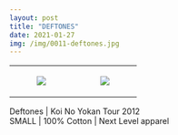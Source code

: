 ```yaml
---
layout: post
title: "DEFTONES"
date: 2021-01-27
img: /img/0011-deftones.jpg
---
```




<table style="width:100%;"><tr><td style="vertical-align:top;">
      <figure class="tmblr-full" data-orig-height="2048" data-orig-width="1365" data-orig-src="https://concertshirts.netlify.app/shirts/0011/0011-01.jpg"><img src="https://64.media.tumblr.com/93ca0d9c58b8de5644298cc3ce555c13/7d5af973a775645f-75/s540x810/79bb11cb3216bd822594d82c568c4636d2317e75.jpg" data-orig-height="2048" data-orig-width="1365" data-orig-src="https://concertshirts.netlify.app/shirts/0011/0011-01.jpg"/></figure></td>
    <td style="vertical-align:top;">
      <figure class="tmblr-full" data-orig-height="2048" data-orig-width="1365" data-orig-src="https://concertshirts.netlify.app/shirts/0011/0011-02.jpg"><img src="https://64.media.tumblr.com/a68e9dcaf9f9f8447e2439310747bd8d/7d5af973a775645f-56/s540x810/001ff89a43b7938934e8c43142709f8aa6926648.jpg" data-orig-height="2048" data-orig-width="1365" data-orig-src="https://concertshirts.netlify.app/shirts/0011/0011-02.jpg"/></figure></td>
  </tr></table><p>
  Deftones | Koi No Yokan Tour 2012<br/>SMALL | 100% Cotton | Next Level apparel
</p>
